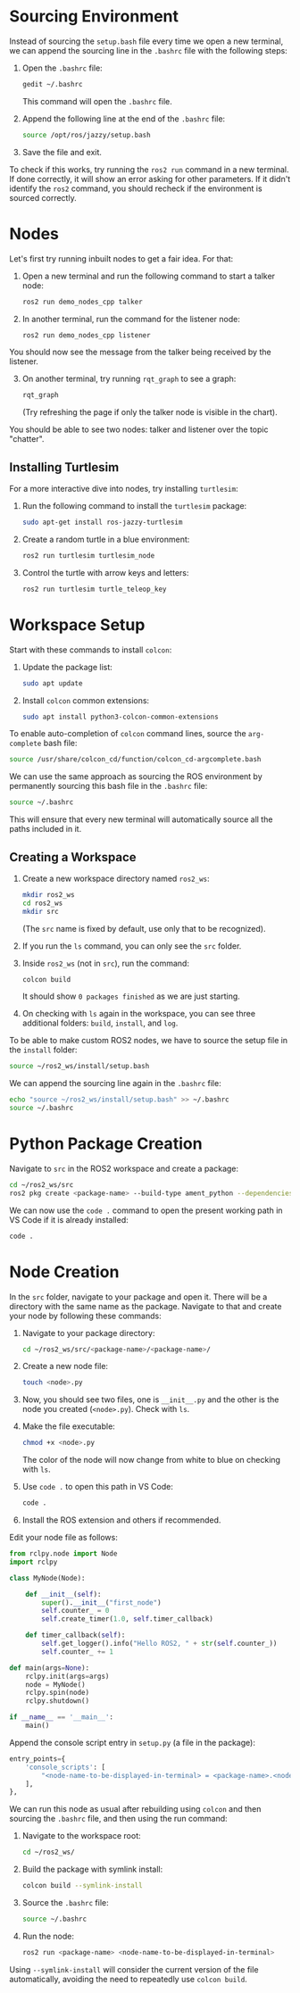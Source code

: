 # Sourcing Environment

Instead of sourcing the `setup.bash` file every time we open a new terminal, we can append the sourcing line in the `.bashrc` file with the following steps:

1. Open the `.bashrc` file:
    ```bash
    gedit ~/.bashrc
    ```
    This command will open the `.bashrc` file.

2. Append the following line at the end of the `.bashrc` file:
    ```bash
    source /opt/ros/jazzy/setup.bash
    ```

3. Save the file and exit.

To check if this works, try running the `ros2 run` command in a new terminal. If done correctly, it will show an error asking for other parameters. If it didn't identify the `ros2` command, you should recheck if the environment is sourced correctly.

# Nodes

Let's first try running inbuilt nodes to get a fair idea. For that:

1. Open a new terminal and run the following command to start a talker node:
    ```bash
    ros2 run demo_nodes_cpp talker
    ```

2. In another terminal, run the command for the listener node:
    ```bash
    ros2 run demo_nodes_cpp listener
    ```

You should now see the message from the talker being received by the listener.

3. On another terminal, try running `rqt_graph` to see a graph:
    ```bash
    rqt_graph
    ```
    (Try refreshing the page if only the talker node is visible in the chart).

You should be able to see two nodes: talker and listener over the topic "chatter".

## Installing Turtlesim

For a more interactive dive into nodes, try installing `turtlesim`:

1. Run the following command to install the `turtlesim` package:
    ```bash
    sudo apt-get install ros-jazzy-turtlesim
    ```

2. Create a random turtle in a blue environment:
    ```bash
    ros2 run turtlesim turtlesim_node
    ```

3. Control the turtle with arrow keys and letters:
    ```bash
    ros2 run turtlesim turtle_teleop_key
    ```

# Workspace Setup

Start with these commands to install `colcon`:

1. Update the package list:
    ```bash
    sudo apt update
    ```

2. Install `colcon` common extensions:
    ```bash
    sudo apt install python3-colcon-common-extensions
    ```

To enable auto-completion of `colcon` command lines, source the `arg-complete` bash file:

```bash
source /usr/share/colcon_cd/function/colcon_cd-argcomplete.bash
```

We can use the same approach as sourcing the ROS environment by permanently sourcing this bash file in the `.bashrc` file:

```bash
source ~/.bashrc
```

This will ensure that every new terminal will automatically source all the paths included in it.

## Creating a Workspace

1. Create a new workspace directory named `ros2_ws`:
    ```bash
    mkdir ros2_ws
    cd ros2_ws
    mkdir src
    ```

    (The `src` name is fixed by default, use only that to be recognized).

2. If you run the `ls` command, you can only see the `src` folder.

3. Inside `ros2_ws` (not in `src`), run the command:
    ```bash
    colcon build
    ```
    It should show `0 packages finished` as we are just starting.

4. On checking with `ls` again in the workspace, you can see three additional folders: `build`, `install`, and `log`.

To be able to make custom ROS2 nodes, we have to source the setup file in the `install` folder:

```bash
source ~/ros2_ws/install/setup.bash
```

We can append the sourcing line again in the `.bashrc` file:

```bash
echo "source ~/ros2_ws/install/setup.bash" >> ~/.bashrc
source ~/.bashrc
```

# Python Package Creation

Navigate to `src` in the ROS2 workspace and create a package:

```bash
cd ~/ros2_ws/src
ros2 pkg create <package-name> --build-type ament_python --dependencies rclpy
```

We can now use the `code .` command to open the present working path in VS Code if it is already installed:

```bash
code .
```

# Node Creation

In the `src` folder, navigate to your package and open it. There will be a directory with the same name as the package. Navigate to that and create your node by following these commands:

1. Navigate to your package directory:
    ```bash
    cd ~/ros2_ws/src/<package-name>/<package-name>/
    ```

2. Create a new node file:
    ```bash
    touch <node>.py
    ```

3. Now, you should see two files, one is `__init__.py` and the other is the node you created (`<node>.py`). Check with `ls`.

4. Make the file executable:
    ```bash
    chmod +x <node>.py
    ```

    The color of the node will now change from white to blue on checking with `ls`.

5. Use `code .` to open this path in VS Code:
    ```bash
    code .
    ```

6. Install the ROS extension and others if recommended.

Edit your node file as follows:

```python
from rclpy.node import Node
import rclpy

class MyNode(Node):

    def __init__(self):
        super().__init__("first_node")
        self.counter_ = 0
        self.create_timer(1.0, self.timer_callback)

    def timer_callback(self):
        self.get_logger().info("Hello ROS2, " + str(self.counter_))
        self.counter_ += 1

def main(args=None):
    rclpy.init(args=args)
    node = MyNode()
    rclpy.spin(node)
    rclpy.shutdown()

if __name__ == '__main__':
    main()
```

Append the console script entry in `setup.py` (a file in the package):

```python
entry_points={
    'console_scripts': [
        "<node-name-to-be-displayed-in-terminal> = <package-name>.<node>:main"
    ],
},
```

We can run this node as usual after rebuilding using `colcon` and then sourcing the `.bashrc` file, and then using the run command:

1. Navigate to the workspace root:
    ```bash
    cd ~/ros2_ws/
    ```

2. Build the package with symlink install:
    ```bash
    colcon build --symlink-install
    ```

3. Source the `.bashrc` file:
    ```bash
    source ~/.bashrc
    ```

4. Run the node:
    ```bash
    ros2 run <package-name> <node-name-to-be-displayed-in-terminal>
    ```

Using `--symlink-install` will consider the current version of the file automatically, avoiding the need to repeatedly use `colcon build`.

